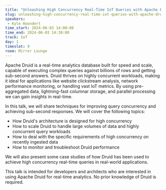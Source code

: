```yaml
---
title: "Unleashing High Concurrency Real-Time IoT Queries with Apache Druid"
slug: unleashing-high-concurrency-real-time-iot-queries-with-apache-druid
speakers:
 - Kyle Hoondert
time_start: 2024-06-03 14:00:00
time_end: 2024-06-03 14:30:00
track: IoT
day: 1
timeslot: 9
room: Mirror Lounge
---
```


Apache Druid is a real-time analytics database built for speed and scale, capable of executing complex queries against billions of rows and getting sub-second answers. Druid thrives on highly concurrent workloads, making it ideal for applications like website clickstream analysis, network performance monitoring, or handling vast IoT metrics. By using pre-aggregated data, lightning-fast columnar storage, and parallel processing we can gain insights in real-time. 
  
In this talk, we will share techniques for improving query concurrency and achieving sub-second responses. We will cover the following topics:
 
 - How Druid's architecture is designed for high concurrency
 - How to scale Druid to handle large volumes of data and highly concurrent query workloads
 - How to deal with the specific requirements of high concurrency on recently ingested data
 - How to monitor and troubleshoot Druid performance
 
We will also present some case studies of how Druid has been used to achieve high concurrency real-time queries in real-world applications.
 
 
 
 This talk is intended for developers and architects who are interested in using Apache Druid for real-time analytics. No prior knowledge of Druid is required.